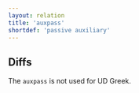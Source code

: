 ```yaml
---
layout: relation
title: 'auxpass'
shortdef: 'passive auxiliary'
---
```


## Diffs

The `auxpass` is not used for UD Greek.
<!-- Interlanguage links updated Út zář 29 20:31:44 CEST 2020 -->
